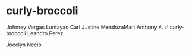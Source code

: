 # curly-broccoli


Johnrey Vargas Luntayao
Carl Justine MendozaMart Anthony A. # curly-broccoli
Leandro Perez

Jocelyn Necio
